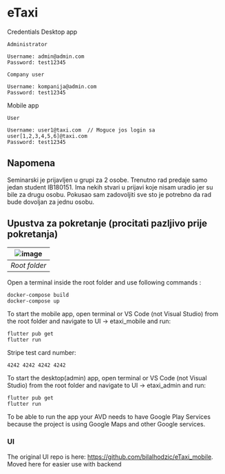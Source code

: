 # eTaxi
Credentials
Desktop app

    Administrator

    Username: admin@admin.com             
    Password: test12345

    Company user
    
    Username: kompanija@admin.com             
    Password: test12345

Mobile app

    User

    Username: user1@taxi.com  // Moguce jos login sa user[1,2,3,4,5,6]@taxi.com                        
    Password: test12345     

  
## Napomena
Seminarski je prijavljen u grupi za 2 osobe. Trenutno rad predaje samo jedan student IB180151. Ima nekih stvari u prijavi koje nisam uradio jer su bile za drugu osobu. Pokusao sam zadovoljiti sve sto je potrebno da rad bude dovoljan za jednu osobu.

## Upustva za pokretanje (procitati pazljivo prije pokretanja)


| ![image](https://github.com/muhamed-fazlic/eTaxi/assets/27368909/580799b9-9082-4327-a4ec-86accc6de9ab) | 
|:--:| 
| *Root folder* |



Open a terminal inside the root folder and use following commands :

    docker-compose build
    docker-compose up

To start the mobile app, open terminal or VS Code (not Visual Studio) from the root folder and navigate to UI -> etaxi_mobile and run:

    flutter pub get
    flutter run

Stripe test card number:

    4242 4242 4242 4242

To start the desktop(admin) app,  open terminal or VS Code (not Visual Studio) from the root folder and navigate to UI -> etaxi_admin and run:

    flutter pub get
    flutter run


To be able to run the app your AVD needs to have Google Play Services because the project is using Google Maps and other Google services. 

### UI
The original UI repo is here: https://github.com/bilalhodzic/eTaxi_mobile. Moved here for easier use with backend 


